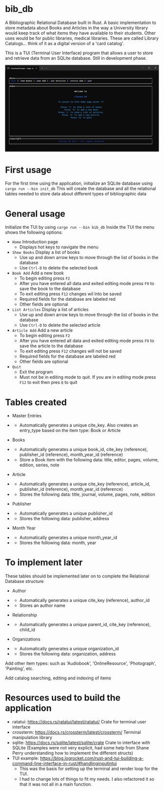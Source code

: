 # bib_db
A Bibliographic Relational Database built in Rust.  A basic implementation to store metadata about Books and Articles in the way a University library would keep track of what items they have available to their students. Other uses would be for public libraries, medical libraries.  These are called Library Catalogs... think of it as a digital version of a 'card catalog'.  

This is a TUI (Terminal User Interface) program that allows a user to store and retrieve data from an SQLite database. Still in development phase.

![img.png](img.png)

# First usage
For the first time using the application, initialize an SQLite database using `cargo run --bin init_db`
This will create the database and all the relational tables needed to store data about different types of bibliographic data

# General usage
Initialize the TUI by using `cargo run --bin bib_db`
Inside the TUI the menu shows the following options:
- `Home` Introduction page
    - Displays hot keys to navigate the menu
- `Show Books` Display a list of books
  - Use up and down arrow keys to move through the list of books in the database
  - Use `Ctrl-D` to delete the selected book
- `Book Add` Add a new book
  - To begin editing press `F2`
  - After you have entered all data and exited editing mode press `F9` to save the book to the database
  - To exit editing press `F12` changes wil lnto be saved
  - Required fields for the database are labeled red
  - Other fields are optional
- `List Articles` Display a list of articles
  - Use up and down arrow keys to move through the list of books in the database
  - Use `Ctrl-D` to delete the selected article
- `Article Add` Add a new article
  - To begin editing press `F2`
  - After you have entered all data and exited editing mode press `F9` to save the article to the database
  - To exit editing press `F12` changes will not be saved
  - Required fields for the database are labeled red
  - Other fields are optional
- `Quit`
  - Exit the program
  - Must not be in editing mode to quit. If you are in editing mode press `F12` to exit then pres `Q` to quit

# Tables created
- Master Entries
- - Automatically generates a unique cite_key. Also creates an entry_type based on the item type: Book or Article

- Books
- - Automatically generates a unique book_id, cite_key (reference), publisher_id (reference), month_year_id (reference)
- - Store a Book item with the following data: title, editor, pages, volume, edition, series, note

- Article
- - Automatically generates a unique cite_key (reference), article_id, publisher_id (reference), month_year_id (reference)
- - Stores the following data: title, journal, volume, pages, note, edition

- Publisher
- - Automatically generates a unique publisher_id
- - Stores the following data: publisher, address

- Month Year
- - Automatically generates a unique month_year_id
- - Stores the following data: month, year

# To implement later

These tables should be implemented later on to complete the Relational Database structure
- Author
- - Automatically generates a unique cite_key (reference), author_id
- - Stores an author name

- Relationship
- - Automatically generates a unique parent_id, cite_key (reference), child_id

- Organizations
- - Automatically generates a unique organization_id
- - Stores the following data: organization, address

Add other item types: such as 'Audiobook', 'OnlineResource', 'Photograph', 'Painting', etc.

Add catalog searching, editing and indexing of items

# Resources used to build the application
- ratatui: https://docs.rs/ratatui/latest/ratatui/ Crate for terminal user interface
- crossterm: https://docs.rs/crossterm/latest/crossterm/ Terminal manipulation library
- sqlite: https://docs.rs/sqlite/latest/sqlite/crate Crate to interface with SQLite (Examples were not very explicit, had some help from Shane Perry understanding how to implement the different structs)
- TUI example: https://blog.logrocket.com/rust-and-tui-building-a-command-line-interface-in-rust/#handlinginputintui
  - This was the basis for setting up the terminal and render loop for the TUI.  
  - I had to change lots of things to fit my needs. I also refactored it so that it was not all in a main function.
